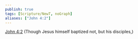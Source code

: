 ```yaml
---
publish: true
tags: [Scripture/NewT, noGraph]
aliases: ["John 4:2"]
---
```

[John 4:2](https://churchofjesuschrist.org/study/scriptures/nt/john/4?lang=eng&id=p2#p2) (Though Jesus himself baptized not, but his disciples,)
